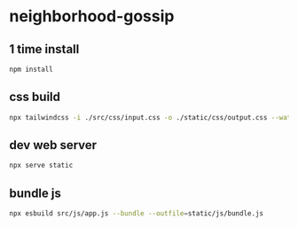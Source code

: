 # neighborhood-gossip

## 1 time install

```bash
npm install
```

## css build

```bash
npx tailwindcss -i ./src/css/input.css -o ./static/css/output.css --watch
```

## dev web server

```bash
npx serve static
```

## bundle js

```bash
npx esbuild src/js/app.js --bundle --outfile=static/js/bundle.js
```